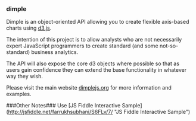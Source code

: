 ### dimple ###

Dimple is an object-oriented API allowing you to create flexible axis-based charts using [d3.js](http://d3js.org "d3.js").

The intention of this project is to allow analysts who are not necessarily expert JavaScript programmers to create standard (and some not-so-standard) business analytics.

The API will also expose the core d3 objects where possible so that as users gain confidence they can extend the base functionality in whatever way they wish.

Please visit the main website [dimplejs.org](http://dimplejs.org "dimple.js") for more information and examples.

###Other Notes###
Use [JS Fiddle Interactive Sample] (http://jsfiddle.net/farrukhsubhani/S6FLv/7/ "JS Fiddle Interactive Sample")
